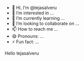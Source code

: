 - 👋 Hi, I’m @tejasalveru
- 👀 I’m interested in ...
- 🌱 I’m currently learning ...
- 💞️ I’m looking to collaborate on ...
- 📫 How to reach me ...
- 😄 Pronouns: ...
- ⚡ Fun fact: ...

<!---
tejasalveru/tejasalveru is a ✨ special ✨ repository because its `README.md` (this file) appears on your GitHub profile.
You can click the Preview link to take a look at your changes.
--->

Hello tejasalveru
